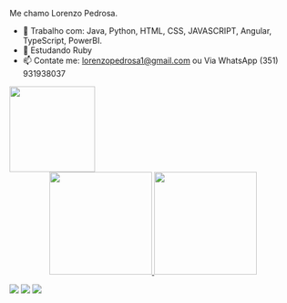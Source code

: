 Me chamo Lorenzo Pedrosa.

- 🔭 Trabalho com: Java, Python, HTML, CSS, JAVASCRIPT, Angular, TypeScript, PowerBI.
- 🌱 Estudando Ruby
- 📫 Contate me: lorenzopedrosa1@gmail.com ou Via WhatsApp (351) 931938037


<img align="center" width="150" src="https://c.tenor.com/kyeNs4DnuW0AAAAM/dev_animado.gif" />

<div align="center">

  <a href="https://github.com/Lorenzopedrosa">
  <img height="180em" src="https://github-readme-stats.vercel.app/api?username=Lorenzopedrosa&show_icons=true&theme=dracula&include_all_commits=true&count_private=true"/>
  <img height="180em" src="https://github-readme-stats.vercel.app/api/top-langs/?username=Lorenzopedrosa&layout=compact&langs_count=7&theme=dracula"/>
  
</div>


 
<div> 

  <a href="https://www.facebook.com/profile.php?id=100016189092841" target="_blank"><img src="https://tm.ibxk.com.br/2015/07/01/01125416114405.jpg?ims=130x28" target="_blank"></a>
  <a href="https://instagram.com/lorenzo_pedrosa?igshid=YmMyMTA2M2Y=" target="_blank"><img src="https://img.shields.io/badge/-Instagram-%23E4405F?style=for-the-badge&logo=instagram&logoColor=white" target="_blank"></a>
  <a href="https://www.linkedin.com/in/lorenzo-pedrosa-a09134175/" target="_blank"><img src="https://img.shields.io/badge/-LinkedIn-%230077B5?style=for-the-badge&logo=linkedin&logoColor=white" target="_blank"></a> 
 
 
</div>

